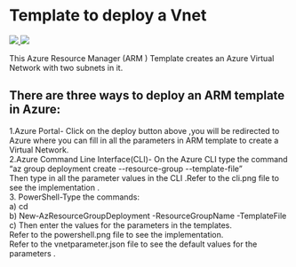 # Template to deploy a Vnet
<a href="https://portal.azure.com/#create/Microsoft.Template/uri/https%3A%2F%2Fraw.githubusercontent.com%2Fdevyanshi-t%2FAzureTemplate%2Fmaster%2Fvnet.json"  target="_blank">
    <img src="http://azuredeploy.net/deploybutton.png"/> 
</a>

<a href="http://armviz.io/#/?load=https%3A%2F%2Fraw.githubusercontent.com%2FAzure%2Fazure-quickstart-templates%2Fmaster%2F101-AAD-DomainServices%2Fazuredeploy.json" target="_blank">
    <img src="http://armviz.io/visualizebutton.png"/> 
</a>



This Azure Resource Manager (ARM ) Template creates an Azure Virtual Network with two subnets in it.

## There are three ways to deploy an ARM template in Azure:
1.Azure Portal- Click on the deploy button above ,you will be redirected  to Azure where you can fill in all the parameters  in ARM template to create a Virtual Network.<br/>
2.Azure Command Line Interface(CLI)- On the Azure CLI type the command “az group deployment create --resource-group<Resource group name> --template-file<file name>” <br/>Then type in all the parameter  values in the CLI .Refer to the cli.png file to see the implementation .<br/>
3. PowerShell-Type the commands:<br/>
a) cd <br/>
b) New-AzResourceGroupDeployment -ResourceGroupName <resource-group-name> -TemplateFile <path-to-template> <br/>
c) Then enter the values for the parameters in the templates.<br/>
Refer to the powershell.png file to see the implementation. <br/>Refer to the vnetparameter.json file to see the default values for the parameters .
